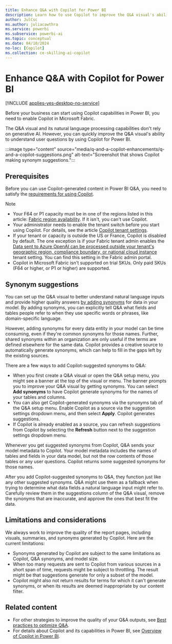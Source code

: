 ```yaml
---
title: Enhance Q&A with Copilot for Power BI
description: Learn how to use Copilot to improve the Q&A visual's ability to understand user questions by adding synonyms.
author: JulCsc
ms.author: juliacawthra
ms.service: powerbi
ms.subservice: powerbi-ai
ms.topic: conceptual
ms.date: 04/10/2024
no-loc: [Copilot]
ms.collection: ce-skilling-ai-copilot
---
```

# Enhance Q&A with Copilot for Power BI

[!INCLUDE [applies-yes-desktop-no-service](../includes/applies-yes-desktop-no-service.md)]

Before your business can start using Copilot capabilities in Power BI, you need to enable Copilot in Microsoft Fabric.

The Q&A visual and its natural language processing capabilities don't rely on generative AI. However, you can quickly improve the Q&A visual's ability to understand user questions by using Copilot for Power BI.

:::image type="content" source="media/q-and-a-copilot-enhancements/q-and-a-copilot-suggestions.png" alt-text="Screenshot that shows Copilot making synonym suggestions.":::

## Prerequisites

Before you can use Copilot-generated content in Power BI Q&A, you need to satisfy the [requirements for using Copilot](../create-reports/copilot-introduction.md#copilot-requirements).

> [!NOTE]
>
> - Your F64 or P1 capacity must be in one of the regions listed in this article: [Fabric region availability](/fabric/admin/region-availability). If it isn't, you can't use Copilot.
> - Your administrator needs to enable the tenant switch before you start using Copilot. For details, see the article [Copilot tenant settings](/fabric/admin/service-admin-portal-copilot).
> - If your tenant or capacity is outside the US or France, Copilot is disabled by default. The one exception is if your Fabric tenant admin enables the [Data sent to Azure OpenAI can be processed outside your tenant's geographic region, compliance boundary, or national cloud instance](/fabric/admin/service-admin-portal-copilot) tenant setting. You can find this setting in the Fabric admin portal.
> - Copilot in Microsoft Fabric isn't supported on trial SKUs. Only paid SKUs (F64 or higher, or P1 or higher) are supported.

## Synonym suggestions

You can set up the Q&A visual to better understand natural language inputs and provide higher quality answers [by adding synonyms](q-and-a-tooling-intro.md#field-synonyms) for data in your model. By adding synonyms, you can explicitly tell Q&A what fields and tables people refer to when they use specific words or phrases, like domain-specific language.

However, adding synonyms for every data entity in your model can be time consuming, even if they're common synonyms for those names. Further, shared synonyms within an organization are only useful if the terms are defined elsewhere for the same data. Copilot provides a creative source to automatically generate synonyms, which can help to fill in the gaps left by the existing sources.

There are a few ways to add Copilot-suggested synonyms to Q&A:

- When you first create a Q&A visual or open the Q&A setup menu, you might see a banner at the top of the visual or menu. The banner prompts you to improve your Q&A visual by getting synonyms. You can select **Add synonyms** to have Copilot generate synonyms for the names of your tables and columns.
- You can also get Copilot-generated synonyms via the synonyms tab of the Q&A setup menu. Enable Copilot as a source via the suggestion settings dropdown menu, and then select **Apply**. Copilot generates suggestions.
- If Copilot is already enabled as a source, you can refresh suggestions from Copilot by selecting the **Refresh** button next to the suggestion settings dropdown menu.

Whenever you get suggested synonyms from Copilot, Q&A sends your model metadata to Copilot. Your model metadata includes the names of tables and fields in your data model, but not the row contents of those tables or any user questions. Copilot returns some suggested synonyms for those names.

After you add Copilot-suggested synonyms to Q&A, they function just like any other suggested synonyms. Q&A might use them as a fallback when trying to determine what data fields a natural language input might refer to. Carefully review them in the suggestions column of the Q&A visual, remove the synonyms that are inaccurate, and approve the ones that best fit the data.

## Limitations and considerations

We always work to improve the quality of the report pages, including visuals, summaries, and synonyms generated by Copilot. Here are the current limitations:

- Synonyms generated by Copilot are subject to the same limitations as Copilot, Q&A synonyms, and model size.
- When too many requests are sent to Copilot from various sources in a short span of time, requests might be subject to throttling. The result might be that suggestions generate for only a subset of the model.
- Copilot might also not return results for terms for which it can't generate synonyms, or when its results are deemed inappropriate by our content filter.

## Related content

- For other strategies to improve the quality of your Q&A outputs, see [Best practices to optimize Q&A](q-and-a-best-practices.md).
- For details about Copilot and its capabilities in Power BI, see [Overview of Copilot in Power BI](../create-reports/copilot-introduction.md).
